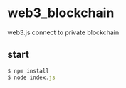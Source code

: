 # web3_blockchain
web3.js connect to private blockchain

## start
```javascript
$ npm install
$ node index.js
```
